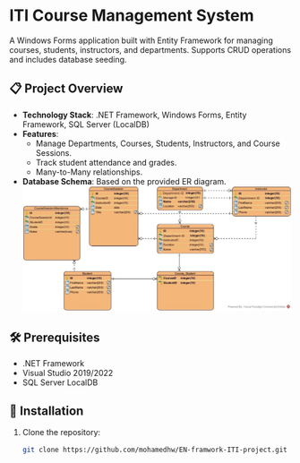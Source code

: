 # ITI Course Management System

A Windows Forms application built with Entity Framework for managing courses, students, instructors, and departments. Supports CRUD operations and includes database seeding.

## 📋 Project Overview
- **Technology Stack**: .NET Framework, Windows Forms, Entity Framework, SQL Server (LocalDB)
- **Features**:
  - Manage Departments, Courses, Students, Instructors, and Course Sessions.
  - Track student attendance and grades.
  - Many-to-Many relationships.
- **Database Schema**: Based on the provided ER diagram.
![Alt Text](./schema.jpeg)

## 🛠️ Prerequisites
- .NET Framework
- Visual Studio 2019/2022
- SQL Server LocalDB

## 🚀 Installation
1. Clone the repository:
   ```bash
   git clone https://github.com/mohamedhw/EN-framwork-ITI-project.git
